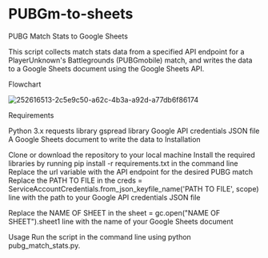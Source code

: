 # PUBGm-to-sheets

PUBG Match Stats to Google Sheets

This script collects match stats data from a specified API endpoint for a PlayerUnknown's Battlegrounds (PUBGmobile) match, and writes the data to a Google Sheets document using the Google Sheets API.

Flowchart

![252616513-2c5e9c50-a62c-4b3a-a92d-a77db6f86174](https://github.com/user-attachments/assets/d05aa5b8-3866-464f-b8b9-25a67aa28bbe)

Requirements

Python 3.x
requests library
gspread library
Google API credentials JSON file
A Google Sheets document to write the data to
Installation

Clone or download the repository to your local machine
Install the required libraries by running pip install -r requirements.txt in the command line
Replace the url variable with the API endpoint for the desired PUBG match
Replace the PATH TO FILE in the creds = ServiceAccountCredentials.from_json_keyfile_name('PATH TO FILE', scope) line with the path to your Google API credentials JSON file

Replace the NAME OF SHEET in the sheet = gc.open("NAME OF SHEET").sheet1 line with the name of your Google Sheets document

Usage
Run the script in the command line using python pubg_match_stats.py.

